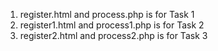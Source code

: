 1. register.html and process.php is for Task 1
2. register1.html and process1.php is for Task 2
3. register2.html and process2.php is for Task 3
